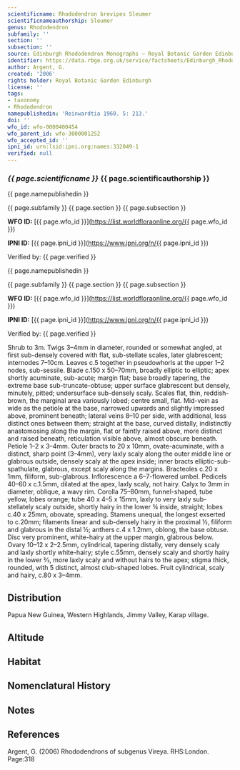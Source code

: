 ```yaml
---
scientificname: Rhododendron brevipes Sleumer
scientificnameauthorship: Sleumer
genus: Rhododendron
subfamily: ''
section: ''
subsection: ''
source: Edinburgh Rhododendron Monographs – Royal Botanic Garden Edinburgh
identifier: https://data.rbge.org.uk/service/factsheets/Edinburgh_Rhododendron_Monographs.xhtml
author: Argent, G.
created: '2006'
rights holder: Royal Botanic Garden Edinburgh
license: ''
tags:
- taxonomy
- Rhododendron
namepublishedin: 'Reinwardtia 1960. 5: 213.'
doi: ''
wfo_id: wfo-0000400454
wfo_parent_id: wfo-3000001252
wfo_accepted_id: ''
ipni_id: urn:lsid:ipni.org:names:332049-1
verified: null
---
```

### _{{ page.scientificname }}_ {{ page.scientificauthorship }}
 {{ page.namepublishedin }}

{{ page.subfamily }} {{ page.section }} {{ page.subsection }}

**WFO ID:** [{{ page.wfo_id }}](https://list.worldfloraonline.org/{{ page.wfo_id }})

**IPNI ID:** [{{ page.ipni_id }}](https://www.ipni.org/n/{{ page.ipni_id }})

Verified by: {{ page.verified }}

 {{ page.namepublishedin }}

{{ page.subfamily }} {{ page.section }} {{ page.subsection }}

**WFO ID:** [{{ page.wfo_id }}](https://list.worldfloraonline.org/{{ page.wfo_id }})

**IPNI ID:** [{{ page.ipni_id }}](https://www.ipni.org/n/{{ page.ipni_id }})

Verified by: {{ page.verified }}



Shrub to 3m. Twigs 3–4mm in diameter, rounded or somewhat angled, at first sub-densely covered with flat, sub-stellate scales, later glabrescent; internodes 7–10cm. Leaves c.5 together in pseudowhorls at the upper 1–2 nodes, sub-sessile. Blade c.150 x 50–70mm, broadly elliptic to elliptic; apex shortly acuminate, sub-acute; margin flat; base broadly tapering, the extreme base sub-truncate-obtuse; upper surface glabrescent but densely, minutely, pitted; undersurface sub-densely scaly. Scales flat, thin, reddish-brown, the marginal area variously lobed; centre small, flat. Mid-vein as wide as the petiole at the base, narrowed upwards and slightly impressed above, prominent beneath; lateral veins 8–10 per side, with additional, less distinct ones between them; straight at the base, curved distally, indistinctly anastomosing along the margin, flat or faintly raised above, more distinct and raised beneath, reticulation visible above, almost obscure beneath. Petiole 1–2 x 3–4mm. Outer bracts to 20 x 10mm, ovate-acuminate, with a distinct, sharp point (3–4mm), very laxly scaly along the outer middle line or glabrous outside, densely scaly at the apex inside; inner bracts elliptic-sub-spathulate, glabrous, except scaly along the margins. Bracteoles c.20 x 1mm, filiform, sub-glabrous. Inflorescence a 6–7-flowered umbel. Pedicels 40–60 x c.1.5mm, dilated at the apex, laxly scaly, not hairy. Calyx to 3mm in diameter, oblique, a wavy rim. Corolla 75–80mm, funnel-shaped, tube yellow, lobes orange; tube 40 x 4–5 x 15mm, laxly to very laxly sub-stellately scaly outside, shortly hairy in the lower ¾ inside, straight; lobes c.40 x 25mm, obovate, spreading. Stamens unequal, the longest exserted to c.20mm; filaments linear and sub-densely hairy in the proximal ½, filiform and glabrous in the distal ½; anthers c.4 x 1.2mm, oblong, the base obtuse. Disc very prominent, white-hairy at the upper margin, glabrous below. Ovary 10–12 x 2–2.5mm, cylindrical, tapering distally, very densely scaly and laxly shortly white-hairy; style c.55mm, densely scaly and shortly hairy in the lower 2⁄3, more laxly scaly and without hairs to the apex; stigma thick, rounded, with 5 distinct, almost club-shaped lobes. Fruit cylindrical, scaly and hairy, c.80 x 3–4mm.

## Distribution
Papua New Guinea, Western Highlands, Jimmy Valley, Karap village.

## Altitude


## Habitat


## Nomenclatural History

                       
## Notes


## References

Argent, G. (2006) Rhododendrons of subgenus Vireya. RHS:London. Page:318
